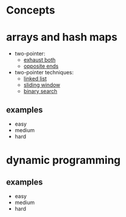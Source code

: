 # Concepts 


# arrays and hash maps

- two-pointer:
  - [exhaust both](A1.%20two%20pointer/Two-Pointer%20Examples%20-%20Exhaust%20Both.md) 
  - [opposite ends](A1.%20two%20pointer/Two-Pointer%20Technique%20-%20Opposite%20Ends.md)
- two-pointer techniques:
  - [linked list](A1.%20two%20pointer/Two%20Pointers%20-%20Linked%20List.md)
  - [sliding window](A1.%20two%20pointer/Two%20Pointers%20-%20Sliding%20Window.md)
  - [binary search](A1.%20two%20pointer/Two%20Pointers%20-%20Binary%20Search.md)

## examples
- easy
- medium
- hard

# dynamic programming

## examples
- easy
- medium
- hard
